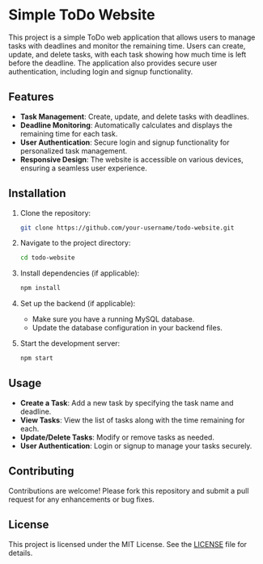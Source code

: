 # Simple ToDo Website

This project is a simple ToDo web application that allows users to manage tasks with deadlines and monitor the remaining time. Users can create, update, and delete tasks, with each task showing how much time is left before the deadline. The application also provides secure user authentication, including login and signup functionality.

## Features

- **Task Management**: Create, update, and delete tasks with deadlines.
- **Deadline Monitoring**: Automatically calculates and displays the remaining time for each task.
- **User Authentication**: Secure login and signup functionality for personalized task management.
- **Responsive Design**: The website is accessible on various devices, ensuring a seamless user experience.

## Installation

1. Clone the repository:
    ```bash
    git clone https://github.com/your-username/todo-website.git
    ```
2. Navigate to the project directory:
    ```bash
    cd todo-website
    ```
3. Install dependencies (if applicable):
    ```bash
    npm install
    ```
4. Set up the backend (if applicable):
    - Make sure you have a running MySQL database.
    - Update the database configuration in your backend files.

5. Start the development server:
    ```bash
    npm start
    ```

## Usage

- **Create a Task**: Add a new task by specifying the task name and deadline.
- **View Tasks**: View the list of tasks along with the time remaining for each.
- **Update/Delete Tasks**: Modify or remove tasks as needed.
- **User Authentication**: Login or signup to manage your tasks securely.

## Contributing

Contributions are welcome! Please fork this repository and submit a pull request for any enhancements or bug fixes.

## License

This project is licensed under the MIT License. See the [LICENSE](LICENSE) file for details.

